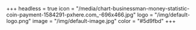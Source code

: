 +++
headless = true
icon = "/media/chart-businessman-money-statistic-coin-payment-1584291-pxhere.com_-696x466.jpg"
logo = "/img/default-logo.png"
image = "/img/default-image.jpg"
color = "#5d9fbd"
+++
